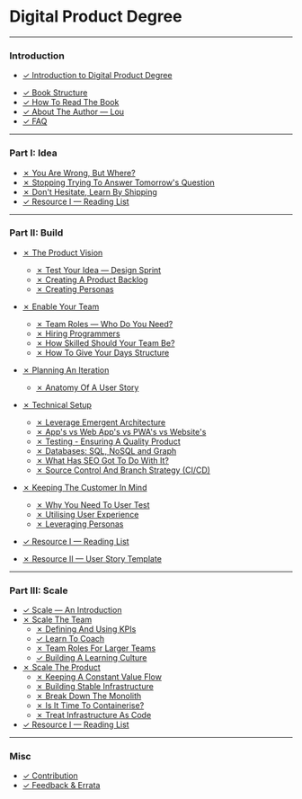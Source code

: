 
# Digital Product Degree

-----

### Introduction

* [ ✓ Introduction to Digital Product Degree ](README.md)
<!-- * [✓ Motivation](docs/1-intro/motivation.md) -->
* [✓ Book Structure](docs/1-intro/book_structure.md)
* [✓ How To Read The Book](docs/1-intro/how_to_read_this_book.md)
* [✓ About The Author — Lou ](docs/1-intro/about_the_author.md)
* [✓ FAQ](docs/1-intro/faq.md)

----

### Part I: Idea

  * [ ✗ You Are Wrong, But Where? ]()
  * [ ✗ Stopping Trying To Answer Tomorrow's Question ]()
  * [ ✗ Don't Hesitate, Learn By Shipping ]()
  * [ ✓ Resource I — Reading List](docs/2-idea/reading_list.md)

----

### Part II: Build

  * [ ✗ The Product Vision ]()
    * [ ✗ Test Your Idea — Design Sprint ]()
    * [ ✗ Creating A Product Backlog ]()
    * [ ✗ Creating Personas ]()

  * [ ✗ Enable Your Team ]()
    * [ ✗ Team Roles — Who Do You Need? ]()
    * [ ✗ Hiring Programmers ]()
    * [ ✗ How Skilled Should Your Team Be? ]()
    * [ ✗ How To Give Your Days Structure ]()

  * [ ✗ Planning An Iteration ]()
    * [ ✗ Anatomy Of A User Story ]()

  * [ ✗ Technical Setup ]()
    * [ ✗ Leverage Emergent Architecture ]()
    * [ ✗ App's vs Web App's vs PWA's vs Website's ]()
    * [ ✗ Testing - Ensuring A Quality Product ]()
    * [ ✗ Databases: SQL, NoSQL and Graph ]()
    * [ ✗ What Has SEO Got To Do With It? ]()
    * [ ✗ Source Control And Branch Strategy (CI/CD) ]()

  * [ ✗ Keeping The Customer In Mind ]()
    * [ ✗ Why You Need To User Test ]()
    * [ ✗ Utilising User Experience ]()
    * [ ✗ Leveraging Personas ]()

  * [ ✓ Resource I — Reading List](docs/3-build/reading_list.md)
  * [ ✗ Resource II — User Story Template]()

----

### Part III: Scale

  * [ ✓ Scale — An Introduction ](docs/5-scale/intro.md)
  * [ ✗ Scale The Team ]()
    * [ ✗ Defining And Using KPIs ]()
    * [ ✓ Learn To Coach ](docs/5-scale/coaching.md)
    * [ ✗ Team Roles For Larger Teams ]()
    * [ ✓ Building A Learning Culture ](docs/5-scale/learning_culture.md)
  * [ ✗ Scale The Product ]()
    * [ ✗ Keeping A Constant Value Flow ]()
    * [ ✗ Building Stable Infrastructure ]()
    * [ ✗ Break Down The Monolith ]()
    * [ ✗ Is It Time To Containerise? ]()
    * [ ✗ Treat Infrastructure As Code ]()
  * [ ✓ Resource I — Reading List](docs/5-scale/reading_list.md)

----

### Misc

  * [ ✓ Contribution](docs/1-intro/contribution.md)
  * [ ✓ Feedback & Errata](docs/6-misc/feedback_and_errata.md)